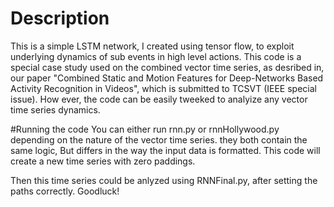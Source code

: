 # Description

This is a simple LSTM network, I created using tensor flow, to exploit underlying dynamics of sub events in high level actions. 
This code is a special case study used on the combined vector time series, as desribed in, our paper "Combined Static and Motion Features for Deep-Networks Based Activity Recognition in Videos", which is submitted to TCSVT (IEEE special issue). 
How ever, the code can be easily tweeked to analyize any vector time series dynamics. 

#Running the code
You can either run rnn.py or rnnHollywood.py depending on the nature of the vector time series. they both contain the same logic, But differs in the way the input data is formatted. This code will create a new time series with zero paddings.

Then this time series could be anlyzed using RNNFinal.py, after setting the paths correctly. Goodluck!
